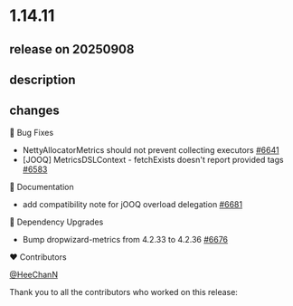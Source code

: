 # 1.14.11

## release on 20250908
## description
## changes
🐞 Bug Fixes

* NettyAllocatorMetrics should not prevent collecting executors <a href="https://github.com/micrometer-metrics/micrometer/pull/6641" data-hovercard-type="pull_request" data-hovercard-url="/micrometer-metrics/micrometer/pull/6641/hovercard">#6641</a>
* [JOOQ] MetricsDSLContext - fetchExists doesn't report provided tags <a href="https://github.com/micrometer-metrics/micrometer/issues/6583" data-hovercard-type="issue" data-hovercard-url="/micrometer-metrics/micrometer/issues/6583/hovercard">#6583</a>

📔 Documentation

* add compatibility note for jOOQ overload delegation <a href="https://github.com/micrometer-metrics/micrometer/pull/6681" data-hovercard-type="pull_request" data-hovercard-url="/micrometer-metrics/micrometer/pull/6681/hovercard">#6681</a>

🔨 Dependency Upgrades

* Bump dropwizard-metrics from 4.2.33 to 4.2.36 <a href="https://github.com/micrometer-metrics/micrometer/pull/6676" data-hovercard-type="pull_request" data-hovercard-url="/micrometer-metrics/micrometer/pull/6676/hovercard">#6676</a>

❤️ Contributors

<a class="user-mention notranslate" data-hovercard-type="user" data-hovercard-url="/users/HeeChanN/hovercard" data-octo-click="hovercard-link-click" data-octo-dimensions="link_type:self" href="https://github.com/HeeChanN">@HeeChanN</a>  

Thank you to all the contributors who worked on this release:


